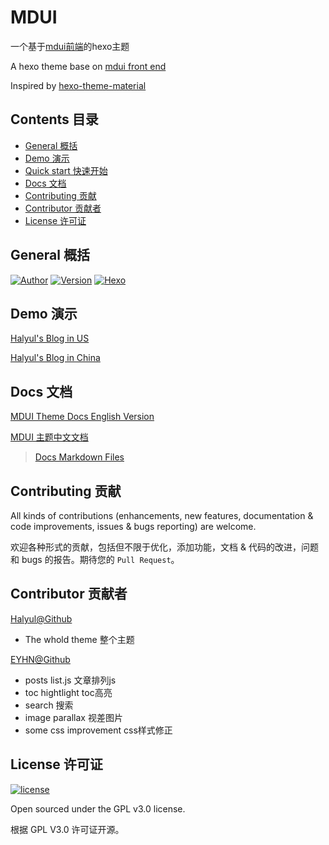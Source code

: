 # MDUI
一个基于[mdui前端](https://github.com/zdhxiong/mdui)的hexo主题

A hexo theme base on [mdui front end](https://github.com/zdhxiong/mdui)

Inspired by [hexo-theme-material](https://github.com/viosey/hexo-theme-material)
## Contents 目录

- [General 概括](#general-概括)
- [Demo 演示](#demo-演示)
- [Quick start 快速开始](#quick-start-快速开始)
- [Docs 文档](#docs-文档)
- [Contributing 贡献](#contributing-贡献)
- [Contributor 贡献者](#contributor-贡献者)
- [License 许可证](#license-许可证)

## General 概括

[![Author](https://img.shields.io/badge/author-Halyul-blue.svg?style=flat-square)](https://halyul.com)
[![Version](https://img.shields.io/badge/version-1.4.5-green.svg?style=flat-square)]()
[![Hexo](https://img.shields.io/badge/hexo-3.0+-green.svg?style=flat-square)](https://hexo.io)

## Demo 演示

[Halyul's Blog in US](https://blog.halyul.com)

[Halyul's Blog in China](https://blog.halyul.cc)

## Docs 文档

[MDUI Theme Docs English Version](https://blog.halyul.com/2017/03/23/mdui-doc/)

[MDUI 主题中文文档](https://blog.halyul.cc/2017/03/23/mdui-doc/)

>[Docs Markdown Files](https://github.com/Halyul/theme-mdui-docs)


## Contributing 贡献

All kinds of contributions (enhancements, new features, documentation & code improvements, issues & bugs reporting) are welcome.

欢迎各种形式的贡献，包括但不限于优化，添加功能，文档 & 代码的改进，问题和 bugs 的报告。期待您的 `Pull Request`。

## Contributor 贡献者
[Halyul@Github](https://github.com/Halyul)
- The whold theme 整个主题

[EYHN@Github](https://github.com/EYHN)
- posts list.js 文章排列js
- toc hightlight toc高亮
- search 搜索
- image parallax 视差图片
- some css improvement css样式修正

## License 许可证

[![license](https://img.shields.io/github/license/Halyul/hexo-theme-mdui.svg?style=flat-square)](https://github.com/Halyul/hexo-theme-mdui/blob/master/LICENSE)

Open sourced under the GPL v3.0 license.

根据 GPL V3.0 许可证开源。
